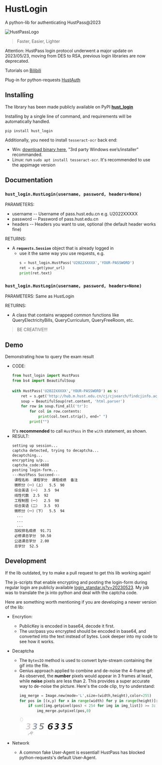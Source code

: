 # HustLogin
A python-lib for authenticating HustPass@2023

![HustPassLogo](https://pass.hust.edu.cn/cas/comm/image/logo-inside.png)

> Faster, Easier, Lighter

Attention: HustPass login protocol underwent a major update on 2023/05/23, moving from DES to RSA, previous login libraries are now deprecated.

Tutorials on [Bilibili](https://www.bilibili.com/video/BV1bX4y1j7vR/)

Plug-in for python-requests [HustAuth](https://github.com/MarvinTerry/HustAuth)

## Installing

The library has been made publicly available on PyPI **[hust_login](https://pypi.org/project/hust-login/)**

Installing by a single line of command, and requirements will be automatically handled.

```
pip install hust_login
```

Additionally, you need to install ```tesseract-ocr``` back end:

- Win: [download binary here](https://tesseract-ocr.github.io/tessdoc/Downloads.html), "3rd party Windows exe’s/installer" recommanded.
- Linux: run ```sudo apt install tesseract-ocr```. It's recommended to use the appimage version

## Documentation
### **```hust_login.HustLogin(username, password, headers=None)```**

  PARAMETERS:
  - username -- Username of pass.hust.edu.cn  e.g. U2022XXXXX
  - password -- Password of pass.hust.edu.cn
  - headers  -- Headers you want to use, optional (the default header works fine)

  RETURNS:
  - A **```requests.Session```** object that is already logged in
    - use it the same way you use requests, e.g.
      ```python
      s = hust_login.HustPass('U2022XXXXX','YOUR-PASSWORD')
      ret = s.get(your_url)
      print(ret.text)
      ```
### **```hust_login.HustLogin(username, password, headers=None)```**

  PARAMETERS: Same as HustLogin

  RETURNS:
  - A class that contains wrapped common functions like QueryElectricityBills, QueryCurriculum, QueryFreeRoom, etc.

> BE CREATIVE!!!

## Demo
Demonstrating how to query the exam result
- CODE:
  ```python
  from hust_login import HustPass
  from bs4 import BeautifulSoup
  
  with HustPass('U2022XXXXX','YOUR-PASSWORD') as s:
      ret = s.get('http://hub.m.hust.edu.cn/cj/cjsearch/findcjinfo.action?xn=2022&xq=0')
      soup = BeautifulSoup(ret.content, 'html.parser')
      for row in soup.find_all('tr'):
          for col in row.contents:
              print(col.text.strip(), end=" ")
          print("")
  ```
  It's **recommended** to call ```HustPass``` in the ```with``` statement, as shown.
- RESULT:
  ```
  setting up session...
  captcha detected, trying to decaptcha...
  decaptching...
  encrypting u/p...
  captcha_code:4608
  posting login-form...
  ---HustPass Succeed---
   课程名称  课程学分  课程成绩  备注  
   微积分（一）（上）  5.5  90
   综合英语（一）  3.5  94
   线性代数  2.5  92
   工程制图（一）  2.5  98
   综合英语（二）  3.5  93
   微积分（一）（下）  5.5  94
    ...
    ...
    ...
   加权排名成绩  91.71
   必修课总学分  50.50
   公选课总学分  2.00
   总学分  52.5
  ```

## Development

If the lib outdated, try to make a pull request to get this lib working again!

The js-scripts that enable encrypting and posting the login-form during regular login are publicly available [login_standar.js?v=20230523](https://pass.hust.edu.cn/cas/comm/js/login_standar.js?v=20230523). My job was to translate the js into python and deal with the captcha code.

Here are something worth mentioning if you are developing a newer version of the lib:

- Encrytion: 
  - PublicKey is encoded in base64, decode it first.
  - The usr/pass you encrypted should be encoded in base64, and converted into the text instead of bytes. Look deeper into my code to see how it works.
- Decaptcha
  - The ```BytesIO``` method is used to convert byte-stream containing the gif into the file.
  - Genius approach applied to combine and de-noise the 4-frame gif: As observed, the **number** pixels would appear in 3 frames at least, while **noise** pixels are less than 2. This provides a super accurate way to de-noise the picture. Here's the code clip, try to understand:
    ```python
    img_merge = Image.new(mode='L',size=(width,height),color=255)
    for pos in [(x,y) for x in range(width) for y in range(height)]:
        if sum([img.getpixel(pos) < 254 for img in img_list]) >= 3:
            img_merge.putpixel(pos,0)
    ``` 
    ![org](images/captcha_code.gif) ![processed](images/captcha_code_processed.png)
  
- Network
  - A common fake User-Agent is essential! HustPass has blocked python-requests's default User-Agent.



